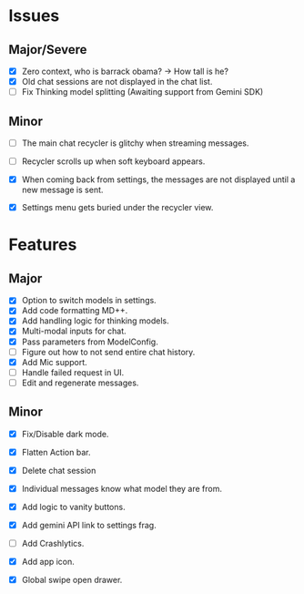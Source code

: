 # Issues

## Major/Severe
- [x] Zero context, who is barrack obama? -> How tall is he?
- [x] Old chat sessions are not displayed in the chat list.
- [ ] Fix Thinking model splitting (Awaiting support from Gemini SDK)

## Minor
- [ ] The main chat recycler is glitchy when streaming messages.
- [ ] Recycler scrolls up when soft keyboard appears.
- [x] When coming back from settings, the messages are not displayed until a new message is sent.
- [x] Settings menu gets buried under the recycler view.


# Features

## Major
- [x] Option to switch models in settings.
- [x] Add code formatting MD++.
- [x] Add handling logic for thinking models.
- [x] Multi-modal inputs for chat.
- [x] Pass parameters from ModelConfig.
- [ ] Figure out how to not send entire chat history.
- [x] Add Mic support.
- [ ] Handle failed request in UI.
- [ ] Edit and regenerate messages.

## Minor
- [x] Fix/Disable dark mode.
- [x] Flatten Action bar.
- [x] Delete chat session
- [x] Individual messages know what model they are from.
- [x] Add logic to vanity buttons.
- [x] Add gemini API link to settings frag.
- [ ] Add Crashlytics.
- [x] Add app icon.
- [x] Global swipe open drawer.
 